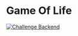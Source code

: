 # Game Of Life

[![Challenge Backend](https://github.com/aasanchez/game-of-life/workflows/Backend-Challenge/badge.svg)](https://github.com/aasanchez/game-of-life/actions)
